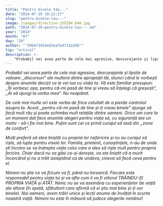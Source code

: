 ```yaml
---
title: "Pentru binele tău..."
date: "2014-07-29 19:12:27"
slug: "pentru-binele-tau---"
image: /images/direction-255294_640.jpg
path: "2014-07-29-pentru-binele-tau---.md"
year: "2014"
month: "07"
day: "29"
author: "'59b473454e63ea7e4713a3d0'"
tip: "articol"
description: >-
    "Probabil vei avea parte de cele mai agresive, descurajante și lipsite de valoare ,,discursuri" ale multora dintre apropiații tăi, atunci când le vorbești despre anumite decizii ce le vei lua cu viața "
---
```

<div class="kg-card-markdown"><p><em>Probabil vei avea parte de cele mai agresive, descurajante și lipsite de valoare ,,discursuri" ale multora dintre apropiații tăi, atunci când le vorbești despre anumite decizii ce le vei lua cu viața ta.</em> <em>Vă este familiar presupun: ,,Îți vorbesc așa, pentru că-mi pasă de tine și vreau să înțelegi că greșești", ,,Ai să ajungi la vorba mea".  Nu neapărat. </em></p>
<p><em>De cele mai multe ori este vorba de frica celuilalt de a pierde controlul asupra ta.</em> <em>Acest ,,pentru că-mi pasă de tine și-ți vreau binele" ajunge să facă mult rău și poate schimba mult relațiile dintre oameni. Orice om care la un moment dat face anumite alegeri pentru viața sa, cu siguranță are un motiv - să-i fie mai bine. </em> <em>Puțini sunt cei ce prind curajul să iasă din ,,zona de confort". </em></p>
<p><em>Mulți preferă să stea liniștiți cu propria lor nefericire și nu au curajul să riște, să lupte pentru visele lor.</em> <em> Familia, prietenii, cunoștințele, n-au de unde ști încotro se va îndrepta viața celui care a ales să riște mult pentru propria fericire. Chiar dacă nu va găsi ce-și dorește, va sta liniștit că a murit încercând și nu a trăit asteptând ca de undeva, cineva să facă ceva pentru el. </em></p>
<p><em>Nimeni nu știe ce va fi/cum va fi, până nu încearcă.</em> <em> Fiecare este responsabil pentru viața lui și va afla cum îi va fi viitorul TRĂINDU-ȘI PROPRIA VIAȚĂ și ATÂT.  Nimic nu se va asemăna cu experiențelor de viață ale altora (în speță, sfătuitorii care  afirmă că ei știu mai bine și-ți vor binele).</em> <em> Noi oameni, avem trăiri unice și lecții anume de învățat în scurta noastră viață. Nimeni nu este în măsură să judece alegerile nimănui!</em></p>
</div>
    